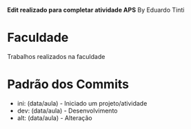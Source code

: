 **Edit realizado para completar atividade APS** By Eduardo Tinti

# Faculdade
Trabalhos realizados na faculdade

# Padrão dos Commits
* ini: (data/aula) - Iniciado um projeto/atividade
* dev: (data/aula) - Desenvolvimento
* alt: (data/aula) - Alteração
